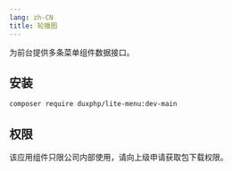 ```yaml
---
lang: zh-CN
title: 轮播图
---
```


为前台提供多条菜单组件数据接口。

## 安装

``` bash
composer require duxphp/lite-menu:dev-main 
```

## 权限

该应用组件只限公司内部使用，请向上级申请获取包下载权限。